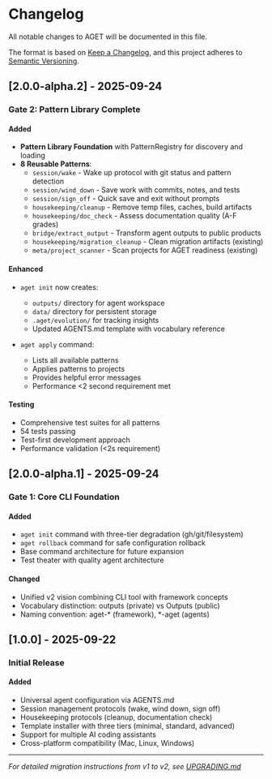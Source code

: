 # Changelog

All notable changes to AGET will be documented in this file.

The format is based on [Keep a Changelog](https://keepachangelog.com/en/1.0.0/),
and this project adheres to [Semantic Versioning](https://semver.org/spec/v2.0.0.html).

## [2.0.0-alpha.2] - 2025-09-24

### Gate 2: Pattern Library Complete

#### Added
- **Pattern Library Foundation** with PatternRegistry for discovery and loading
- **8 Reusable Patterns**:
  - `session/wake` - Wake up protocol with git status and pattern detection
  - `session/wind_down` - Save work with commits, notes, and tests
  - `session/sign_off` - Quick save and exit without prompts
  - `housekeeping/cleanup` - Remove temp files, caches, build artifacts
  - `housekeeping/doc_check` - Assess documentation quality (A-F grades)
  - `bridge/extract_output` - Transform agent outputs to public products
  - `housekeeping/migration_cleanup` - Clean migration artifacts (existing)
  - `meta/project_scanner` - Scan projects for AGET readiness (existing)

#### Enhanced
- `aget init` now creates:
  - `outputs/` directory for agent workspace
  - `data/` directory for persistent storage
  - `.aget/evolution/` for tracking insights
  - Updated AGENTS.md template with vocabulary reference

- `aget apply` command:
  - Lists all available patterns
  - Applies patterns to projects
  - Provides helpful error messages
  - Performance <2 second requirement met

#### Testing
- Comprehensive test suites for all patterns
- 54 tests passing
- Test-first development approach
- Performance validation (<2s requirement)

## [2.0.0-alpha.1] - 2025-09-24

### Gate 1: Core CLI Foundation

#### Added
- `aget init` command with three-tier degradation (gh/git/filesystem)
- `aget rollback` command for safe configuration rollback
- Base command architecture for future expansion
- Test theater with quality agent architecture

#### Changed
- Unified v2 vision combining CLI tool with framework concepts
- Vocabulary distinction: outputs (private) vs Outputs (public)
- Naming convention: aget-* (framework), *-aget (agents)

## [1.0.0] - 2025-09-22

### Initial Release

#### Added
- Universal agent configuration via AGENTS.md
- Session management protocols (wake, wind down, sign off)
- Housekeeping protocols (cleanup, documentation check)
- Template installer with three tiers (minimal, standard, advanced)
- Support for multiple AI coding assistants
- Cross-platform compatibility (Mac, Linux, Windows)

---

*For detailed migration instructions from v1 to v2, see [UPGRADING.md](docs/UPGRADING.md)*